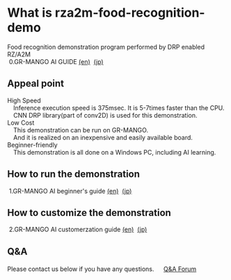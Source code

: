 ﻿# What is rza2m-food-recognition-demo
Food recognition demonstration program performed by DRP enabled RZ/A2M   
&nbsp;0.GR-MANGO AI GUIDE [(en)](https://github.com/renesas-rz/rza2m-food-recognition-demo/blob/main/e-AI_next_step_package/e-AI_next_step_package_doc/(en)e-AI_next_step_package_doc/0.GR-MANGO_AI_guide_Rev1.0.pdf)
&nbsp;[(jp)](https://github.com/renesas-rz/rza2m-food-recognition-demo/blob/main/e-AI_next_step_package/e-AI_next_step_package_doc/(jp)e-AI_next_step_package_doc/0.GR-MANGO%E3%81%A7AI%E3%82%AC%E3%82%A4%E3%83%89_Rev1.0.pdf)  

## Appeal point  
High Speed  
 Inference execution speed is 375msec. It is 5-7times faster than the CPU.  
 CNN DRP library(part of conv2D) is used for this demonstration.  
Low Cost  
 This demonstration can be run on GR-MANGO.  
 And it is realized on an inexpensive and easily available board.  
Beginner-friendly  
 This demonstration is all done on a Windows PC, including AI learning.  

## How to run the demonstration  
&nbsp;1.GR-MANGO AI beginner's guide [(en)](https://github.com/renesas-rz/rza2m-food-recognition-demo/blob/main/e-AI_next_step_package/e-AI_next_step_package_doc/(en)e-AI_next_step_package_doc/1.GR-MANGO_AI_beginner's_guide_Rev1.0.pdf)
&nbsp;[(jp)](https://github.com/renesas-rz/rza2m-food-recognition-demo/blob/main/e-AI_next_step_package/e-AI_next_step_package_doc/(jp)e-AI_next_step_package_doc/1.GR-MANGO%E3%81%A7AI_%E3%83%93%E3%82%AE%E3%83%8A%E3%83%BC%E3%82%BA%E3%82%AC%E3%82%A4%E3%83%89_Rev1.0.pdf)  

## How to customize the demonstration  
&nbsp;2.GR-MANGO AI customerzation guide  [(en)](https://github.com/renesas-rz/rza2m-food-recognition-demo/blob/main/e-AI_next_step_package/e-AI_next_step_package_doc/(en)e-AI_next_step_package_doc/2.GR-MANGO_AI_customization_guide_Rev1.0.pdf)
&nbsp;[(jp)](https://github.com/renesas-rz/rza2m-food-recognition-demo/blob/main/e-AI_next_step_package/e-AI_next_step_package_doc/(jp)e-AI_next_step_package_doc/2.GR-MANGO%E3%81%A7AI_%E3%82%AB%E3%82%B9%E3%82%BF%E3%83%9E%E3%82%A4%E3%82%BA%E3%82%AC%E3%82%A4%E3%83%89Rev1.0.pdf)  

## Q&A
Please contact us below if you have any questions.　
&nbsp;[Q&A Forum](https://renesasrulz.com/rz/rz-a2m-drp/f/rz-a2m-and-drp-forum)  

